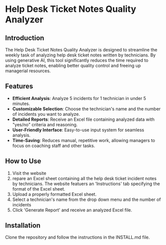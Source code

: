 # Help Desk Ticket Notes Quality Analyzer

## Introduction

The Help Desk Ticket Notes Quality Analyzer is designed to streamline the weekly task of analyzing help desk ticket notes written by technicians. By using generative AI, this tool significantly reduces the time required to analyze ticket notes, enabling better quality control and freeing up managerial resources.

## Features

- **Efficient Analysis**: Analyze 5 incidents for 1 technician in under 5 minutes.
- **Customizable Selection**: Choose the technician's name and the number of incidents you want to analyze.
- **Detailed Reports**: Receive an Excel file containing analyzed data with "yes/no" criteria and reasoning.
- **User-Friendly Interface**: Easy-to-use input system for seamless analysis.
- **Time-Saving**: Reduces manual, repetitive work, allowing managers to focus on coaching staff and other tasks.

## How to Use

1. Visit the website
2. repare an Excel sheet containing all the help desk ticket incident notes by technicians. The website featuers an 'Instructions' tab specifying the format of the Excel sheet.
3. Upload a properly formatted Excel sheet.
4. Select a technician's name from the drop down menu and the number of incidents
5. Click 'Generate Report' and receive an analyzed Excel file.

## Installation

Clone the repository and follow the instructions in the INSTALL.md file.
